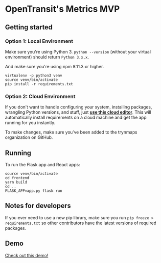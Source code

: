# OpenTransit's Metrics MVP

## Getting started

### Option 1: Local Environment

Make sure you're using Python 3. `python --version` (without your virtual environment) should return `Python 3.x.x`.

And make sure you're using npm 8.11.3 or higher.

```
virtualenv -p python3 venv
source venv/bin/activate
pip install -r requirements.txt
```

### Option 2: Cloud Environment

If you don't want to handle configuring your system, installing packages,
wrangling Python versions, and stuff, just **[use this cloud editor](http://gitpod.io#https://github.com/trynmaps/metrics-mvp)**.
This will automatically install requirements on a cloud machine
and get the app running for you instantly.

To make changes, make sure you've been added to the trynmaps organization
on GitHub.


## Running

To run the Flask app and React apps:

```
source venv/bin/activate
cd frontend
yarn build
cd ..
FLASK_APP=app.py flask run
```

## Notes for developers

If you ever need to use a new pip library, make sure you run `pip freeze > requirements.txt` so other contributors have the latest versions of required packages.

## Demo

[Check out this demo!](https://opentransit.herokuapp.com/metrics)
